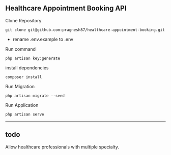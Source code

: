 ## Healthcare Appointment Booking API

Clone Repository

```
git clone git@github.com:pragnesh87/healthcare-appointment-booking.git
```

-   rename .env.example to .env

Run command

```
php artisan key:generate
```

install dependencies

```
composer install
```

Run Migration

```
php artisan migrate --seed
```

Run Application

```
php artisan serve
```

---

## todo

Allow healthcare professionals with multiple specialty.
